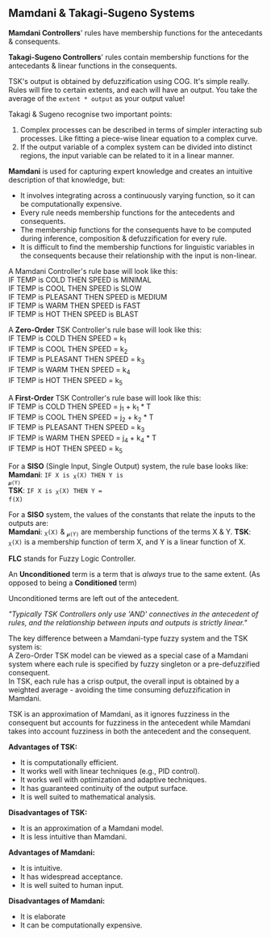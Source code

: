 
## Mamdani & Takagi-Sugeno Systems

**Mamdani Controllers**' rules have membership functions for the antecedants & consequents.

**Takagi-Sugeno Controllers**' rules contain membership functions for the antecedants & linear functions in the consequents.

TSK's output is obtained by defuzzification using COG. It's simple really. Rules will fire to certain extents, and each will have an output. You take the average of the `extent * output` as your output value!

Takagi & Sugeno recognise two important points:  
1. Complex processes can be described in terms of simpler interacting sub processes. Like fitting a piece-wise linear equation to a complex curve.
2. If the output variable of a complex system can be divided into distinct regions, the input variable can be related to it in a linear manner.

**Mamdani** is used for capturing expert knowledge and creates an intuitive description of that knowledge, but:  
* It involves integrating across a continuously varying function, so it can be computationally expensive.
* Every rule needs membership functions for the antecedents and consequents.
* The membership functions for the consequents have to be computed during inference, composition & defuzzification for every rule.
* It is difficult to find the membership functions for linguistic variables in the consequents because their relationship with the input is non-linear.

A Mamdani Controller's rule base will look like this:  
IF TEMP is COLD THEN SPEED is MINIMAL  
IF TEMP is COOL THEN SPEED is SLOW  
IF TEMP is PLEASANT THEN SPEED is MEDIUM  
IF TEMP is WARM THEN SPEED is FAST  
IF TEMP is HOT THEN SPEED is BLAST  

A **Zero-Order** TSK Controller's rule base will look like this:  
IF TEMP is COLD THEN SPEED = k<sub>1</sub>  
IF TEMP is COOL THEN SPEED = k<sub>2</sub>  
IF TEMP is PLEASANT THEN SPEED = k<sub>3</sub>  
IF TEMP is WARM THEN SPEED = k<sub>4</sub>  
IF TEMP is HOT THEN SPEED = k<sub>5</sub>  

A **First-Order** TSK Controller's rule base will look like this:  
IF TEMP is COLD THEN SPEED = j<sub>1</sub> + k<sub>1</sub> * T  
IF TEMP is COOL THEN SPEED = j<sub>2</sub> + k<sub>2</sub> * T  
IF TEMP is PLEASANT THEN SPEED = k<sub>3</sub>  
IF TEMP is WARM THEN SPEED = j<sub>4</sub> + k<sub>4</sub> * T  
IF TEMP is HOT THEN SPEED = k<sub>5</sub>  

For a **SISO** (Single Input, Single Output) system, the rule base looks like:  
**Mamdani**: <code>IF X is <sub>X</sub>(X) THEN Y is <sub>𝝁</xub>(Y)</code>  
**TSK**: <code>IF X is <sub>X</sub>(X) THEN Y = f(X)</code>  

For a **SISO** system, the values of the constants that relate the inputs to the outputs are:  
**Mamdani**: <code><sub>X</sub>(X)</code> & <code><sub>𝝁</xub>(Y)</code> are membership functions of the terms X & Y.
**TSK**: <code><sub>X</sub>(X)</code> is a membership function of term X, and Y is a linear function of X.

**FLC** stands for Fuzzy Logic Controller.

An **Unconditioned** term is a term that is *always* true to the same extent. (As opposed to being a **Conditioned** term)  

Unconditioned terms are left out of the antecedent.

*"Typically TSK Controllers only use 'AND' connectives in the antecedent of rules, and the relationship between inputs and outputs is strictly linear."*

The key difference between a Mamdani-type fuzzy system and the TSK system is:  
A Zero-Order TSK model can be viewed as a special case of a Mamdani system where each rule is specified by fuzzy singleton or a pre-defuzzified consequent.  
In TSK, each rule has a crisp output, the overall input is obtained by a weighted average - avoiding the time consuming defuzzification in Mamdani.

TSK is an approximation of Mamdani, as it ignores fuzziness in the consequent but accounts for fuzziness in the antecedent while Mamdani takes into account fuzziness in both the antecedent and the consequent.


**Advantages of TSK:**  
* It is computationally efficient.
* It works well with linear techniques (e.g., PID control).
* It works well with optimization and adaptive techniques.
* It has guaranteed continuity of the output surface.
* It is well suited to mathematical analysis.

**Disadvantages of TSK:**  
* It is an approximation of a Mamdani model.
* It is less intuitive than Mamdani.

**Advantages of Mamdani:**  
* It is intuitive.
* It has widespread acceptance.
* It is well suited to human input.

**Disadvantages of Mamdani:**
* It is elaborate
* It can be computationally expensive.
